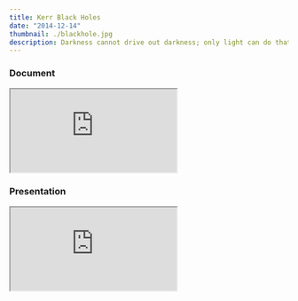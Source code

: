 ```yaml
---
title: Kerr Black Holes
date: "2014-12-14"
thumbnail: ./blackhole.jpg
description: Darkness cannot drive out darkness; only light can do that. Hate cannot drive out hate; only love can do that.
---
```



### Document

<object data="https://docs.google.com/viewer?url=https://github.com/mattborghi/kerr-blackholes/raw/main/KerrDocument.pdf&embedded=true" type="application/pdf" width="700px" height="700px">
    <iframe src="https://docs.google.com/viewer?url=https://github.com/mattborghi/kerr-blackholes/raw/main/KerrDocument.pdf&embedded=true"></iframe>
</object>


### Presentation

<object data="https://docs.google.com/viewer?url=https://github.com/mattborghi/kerr-blackholes/raw/main/presentation/presentation.pdf&embedded=true" type="application/pdf" width="700px" height="700px">
    <iframe src="https://docs.google.com/viewer?url=https://github.com/mattborghi/kerr-blackholes/raw/main/presentation/presentation.pdf&embedded=true"></iframe>
</object>
